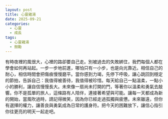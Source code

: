 ```yaml
---
layout: post
title: 心靈雞湯
date: 2025-09-21
categories:
  - 心靈
  - 成長
tags:
  - 心靈雞湯
  - 鼓勵
---
```


有時夜裡的風很大，心裡的路卻要自己走。別被過去的失敗綁住，我們每個人都在學會如何再站起。一步一步地前進，哪怕只有一小步，也是向光靠近。相信自己的耐心，相信時間會把傷痕慢慢磨平。當你感到力竭，先停下呼吸，讓心跳回到穩定的節拍，告訴自己：我值得被善待，我值得被珍惜。每天給自己一點溫柔，一點小小的勝利，讓自信慢慢長大。未來像一扇尚未打開的門，等著你以溫柔和勇氣去敲響。你不是孤單的旅人，這條路有人陪伴，連接著希望與可能。讓每一天都成為新的開始，當風吹過時，請記得微笑，因為你已經走過孤獨與疲憊。未來雖遠，但你有選擇的權力，讓善良與勇氣成為日常的護身符。把今天的困難放下，讓信心指引你往更亮的明天一起走吧。